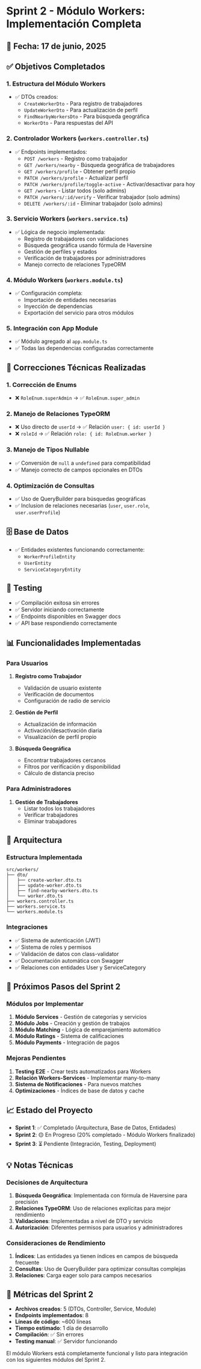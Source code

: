# Sprint 2 - Módulo Workers: Implementación Completa

## 📅 Fecha: 17 de junio, 2025

## ✅ Objetivos Completados

### 1. Estructura del Módulo Workers

- ✅ DTOs creados:
  - `CreateWorkerDto` - Para registro de trabajadores
  - `UpdateWorkerDto` - Para actualización de perfil
  - `FindNearbyWorkersDto` - Para búsqueda geográfica
  - `WorkerDto` - Para respuestas del API

### 2. Controlador Workers (`workers.controller.ts`)

- ✅ Endpoints implementados:
  - `POST /workers` - Registro como trabajador
  - `GET /workers/nearby` - Búsqueda geográfica de trabajadores
  - `GET /workers/profile` - Obtener perfil propio
  - `PATCH /workers/profile` - Actualizar perfil
  - `PATCH /workers/profile/toggle-active` - Activar/desactivar para hoy
  - `GET /workers` - Listar todos (solo admins)
  - `PATCH /workers/:id/verify` - Verificar trabajador (solo admins)
  - `DELETE /workers/:id` - Eliminar trabajador (solo admins)

### 3. Servicio Workers (`workers.service.ts`)

- ✅ Lógica de negocio implementada:
  - Registro de trabajadores con validaciones
  - Búsqueda geográfica usando fórmula de Haversine
  - Gestión de perfiles y estados
  - Verificación de trabajadores por administradores
  - Manejo correcto de relaciones TypeORM

### 4. Módulo Workers (`workers.module.ts`)

- ✅ Configuración completa:
  - Importación de entidades necesarias
  - Inyección de dependencias
  - Exportación del servicio para otros módulos

### 5. Integración con App Module

- ✅ Módulo agregado al `app.module.ts`
- ✅ Todas las dependencias configuradas correctamente

## 🔧 Correcciones Técnicas Realizadas

### 1. Corrección de Enums

- ❌ `RoleEnum.superAdmin` → ✅ `RoleEnum.super_admin`

### 2. Manejo de Relaciones TypeORM

- ❌ Uso directo de `userId` → ✅ Relación `user: { id: userId }`
- ❌ `roleId` → ✅ Relación `role: { id: RoleEnum.worker }`

### 3. Manejo de Tipos Nullable

- ✅ Conversión de `null` a `undefined` para compatibilidad
- ✅ Manejo correcto de campos opcionales en DTOs

### 4. Optimización de Consultas

- ✅ Uso de QueryBuilder para búsquedas geográficas
- ✅ Inclusion de relaciones necesarias (`user`, `user.role`, `user.userProfile`)

## 🗄️ Base de Datos

- ✅ Entidades existentes funcionando correctamente:
  - `WorkerProfileEntity`
  - `UserEntity`
  - `ServiceCategoryEntity`

## 🧪 Testing

- ✅ Compilación exitosa sin errores
- ✅ Servidor iniciando correctamente
- ✅ Endpoints disponibles en Swagger docs
- ✅ API base respondiendo correctamente

## 📊 Funcionalidades Implementadas

### Para Usuarios

1. **Registro como Trabajador**

   - Validación de usuario existente
   - Verificación de documentos
   - Configuración de radio de servicio

2. **Gestión de Perfil**

   - Actualización de información
   - Activación/desactivación diaria
   - Visualización de perfil propio

3. **Búsqueda Geográfica**
   - Encontrar trabajadores cercanos
   - Filtros por verificación y disponibilidad
   - Cálculo de distancia preciso

### Para Administradores

1. **Gestión de Trabajadores**
   - Listar todos los trabajadores
   - Verificar trabajadores
   - Eliminar trabajadores

## 🚀 Arquitectura

### Estructura Implementada

```
src/workers/
├── dto/
│   ├── create-worker.dto.ts
│   ├── update-worker.dto.ts
│   ├── find-nearby-workers.dto.ts
│   └── worker.dto.ts
├── workers.controller.ts
├── workers.service.ts
└── workers.module.ts
```

### Integraciones

- ✅ Sistema de autenticación (JWT)
- ✅ Sistema de roles y permisos
- ✅ Validación de datos con class-validator
- ✅ Documentación automática con Swagger
- ✅ Relaciones con entidades User y ServiceCategory

## 🔄 Próximos Pasos del Sprint 2

### Módulos por Implementar

1. **Módulo Services** - Gestión de categorías y servicios
2. **Módulo Jobs** - Creación y gestión de trabajos
3. **Módulo Matching** - Lógica de emparejamiento automático
4. **Módulo Ratings** - Sistema de calificaciones
5. **Módulo Payments** - Integración de pagos

### Mejoras Pendientes

1. **Testing E2E** - Crear tests automatizados para Workers
2. **Relación Workers-Services** - Implementar many-to-many
3. **Sistema de Notificaciones** - Para nuevos matches
4. **Optimizaciones** - Índices de base de datos y cache

## 📈 Estado del Proyecto

- **Sprint 1**: ✅ Completado (Arquitectura, Base de Datos, Entidades)
- **Sprint 2**: 🟡 En Progreso (20% completado - Módulo Workers finalizado)
- **Sprint 3**: ⏳ Pendiente (Integración, Testing, Deployment)

## 💡 Notas Técnicas

### Decisiones de Arquitectura

1. **Búsqueda Geográfica**: Implementada con fórmula de Haversine para precisión
2. **Relaciones TypeORM**: Uso de relaciones explícitas para mejor rendimiento
3. **Validaciones**: Implementadas a nivel de DTO y servicio
4. **Autorización**: Diferentes permisos para usuarios y administradores

### Consideraciones de Rendimiento

1. **Índices**: Las entidades ya tienen índices en campos de búsqueda frecuente
2. **Consultas**: Uso de QueryBuilder para optimizar consultas complejas
3. **Relaciones**: Carga eager solo para campos necesarios

## 🎯 Métricas del Sprint 2

- **Archivos creados**: 5 (DTOs, Controller, Service, Module)
- **Endpoints implementados**: 8
- **Líneas de código**: ~600 líneas
- **Tiempo estimado**: 1 día de desarrollo
- **Compilación**: ✅ Sin errores
- **Testing manual**: ✅ Servidor funcionando

El módulo Workers está completamente funcional y listo para integración con los siguientes módulos del Sprint 2.
